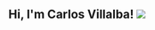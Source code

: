 <h2> Hi, I'm Carlos Villalba! <image src="https://giphy.com/gifs/dog-miss-Wj7lNjMNDxSmc"><h2/> 

<!--
**2012-cevp/2012-cevp** is a ✨ _special_ ✨ repository because its `README.md` (this file) appears on your GitHub profile.

Here are some ideas to get you started:

- 🔭 I’m currently working on ...
- 🌱 I’m currently learning ...
- 👯 I’m looking to collaborate on ...
- 🤔 I’m looking for help with ...
- 💬 Ask me about ...
- 📫 How to reach me: ...
- 😄 Pronouns: ...
- ⚡ Fun fact: ...
-->
